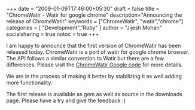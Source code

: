 +++
date = "2009-01-09T17:46:00+05:30"
draft = false
title = "ChromeWatir - Watir for google chrome"
description="Announcing the release of ChromeWatir"
keywords = ["ChromeWatir", "watir","chrome"]
categories = [ "Development","Ruby" ]
author = "Jijesh Mohan"
socialsharing = true
notoc = true
+++

I am happy to announce that the first version of ChromeWatir has been released today. ChromeWatir is a port of watir for google chrome browser. The API follows a similar convention to Watir but there are a few differences. Please visit the [ChromeWatir Google code](http://code.google.com/p/chrome-watir/) for more details.	

We are in the process of making it better by stabilizing it as well adding more functionality.

The first release is available as gem as well as source in the downloads page. Please have a try and give the feedback :)